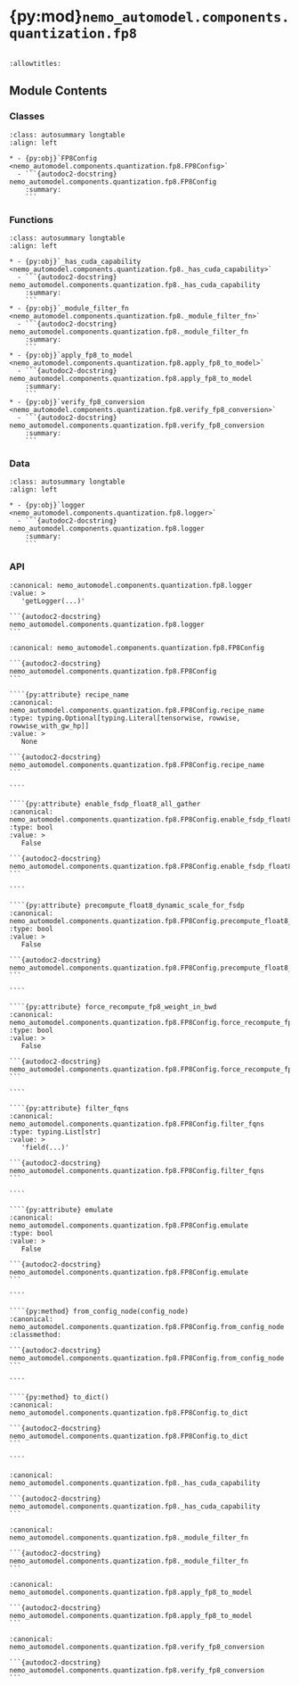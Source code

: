 # {py:mod}`nemo_automodel.components.quantization.fp8`

```{py:module} nemo_automodel.components.quantization.fp8
```

```{autodoc2-docstring} nemo_automodel.components.quantization.fp8
:allowtitles:
```

## Module Contents

### Classes

````{list-table}
:class: autosummary longtable
:align: left

* - {py:obj}`FP8Config <nemo_automodel.components.quantization.fp8.FP8Config>`
  - ```{autodoc2-docstring} nemo_automodel.components.quantization.fp8.FP8Config
    :summary:
    ```
````

### Functions

````{list-table}
:class: autosummary longtable
:align: left

* - {py:obj}`_has_cuda_capability <nemo_automodel.components.quantization.fp8._has_cuda_capability>`
  - ```{autodoc2-docstring} nemo_automodel.components.quantization.fp8._has_cuda_capability
    :summary:
    ```
* - {py:obj}`_module_filter_fn <nemo_automodel.components.quantization.fp8._module_filter_fn>`
  - ```{autodoc2-docstring} nemo_automodel.components.quantization.fp8._module_filter_fn
    :summary:
    ```
* - {py:obj}`apply_fp8_to_model <nemo_automodel.components.quantization.fp8.apply_fp8_to_model>`
  - ```{autodoc2-docstring} nemo_automodel.components.quantization.fp8.apply_fp8_to_model
    :summary:
    ```
* - {py:obj}`verify_fp8_conversion <nemo_automodel.components.quantization.fp8.verify_fp8_conversion>`
  - ```{autodoc2-docstring} nemo_automodel.components.quantization.fp8.verify_fp8_conversion
    :summary:
    ```
````

### Data

````{list-table}
:class: autosummary longtable
:align: left

* - {py:obj}`logger <nemo_automodel.components.quantization.fp8.logger>`
  - ```{autodoc2-docstring} nemo_automodel.components.quantization.fp8.logger
    :summary:
    ```
````

### API

````{py:data} logger
:canonical: nemo_automodel.components.quantization.fp8.logger
:value: >
   'getLogger(...)'

```{autodoc2-docstring} nemo_automodel.components.quantization.fp8.logger
```

````

`````{py:class} FP8Config
:canonical: nemo_automodel.components.quantization.fp8.FP8Config

```{autodoc2-docstring} nemo_automodel.components.quantization.fp8.FP8Config
```

````{py:attribute} recipe_name
:canonical: nemo_automodel.components.quantization.fp8.FP8Config.recipe_name
:type: typing.Optional[typing.Literal[tensorwise, rowwise, rowwise_with_gw_hp]]
:value: >
   None

```{autodoc2-docstring} nemo_automodel.components.quantization.fp8.FP8Config.recipe_name
```

````

````{py:attribute} enable_fsdp_float8_all_gather
:canonical: nemo_automodel.components.quantization.fp8.FP8Config.enable_fsdp_float8_all_gather
:type: bool
:value: >
   False

```{autodoc2-docstring} nemo_automodel.components.quantization.fp8.FP8Config.enable_fsdp_float8_all_gather
```

````

````{py:attribute} precompute_float8_dynamic_scale_for_fsdp
:canonical: nemo_automodel.components.quantization.fp8.FP8Config.precompute_float8_dynamic_scale_for_fsdp
:type: bool
:value: >
   False

```{autodoc2-docstring} nemo_automodel.components.quantization.fp8.FP8Config.precompute_float8_dynamic_scale_for_fsdp
```

````

````{py:attribute} force_recompute_fp8_weight_in_bwd
:canonical: nemo_automodel.components.quantization.fp8.FP8Config.force_recompute_fp8_weight_in_bwd
:type: bool
:value: >
   False

```{autodoc2-docstring} nemo_automodel.components.quantization.fp8.FP8Config.force_recompute_fp8_weight_in_bwd
```

````

````{py:attribute} filter_fqns
:canonical: nemo_automodel.components.quantization.fp8.FP8Config.filter_fqns
:type: typing.List[str]
:value: >
   'field(...)'

```{autodoc2-docstring} nemo_automodel.components.quantization.fp8.FP8Config.filter_fqns
```

````

````{py:attribute} emulate
:canonical: nemo_automodel.components.quantization.fp8.FP8Config.emulate
:type: bool
:value: >
   False

```{autodoc2-docstring} nemo_automodel.components.quantization.fp8.FP8Config.emulate
```

````

````{py:method} from_config_node(config_node)
:canonical: nemo_automodel.components.quantization.fp8.FP8Config.from_config_node
:classmethod:

```{autodoc2-docstring} nemo_automodel.components.quantization.fp8.FP8Config.from_config_node
```

````

````{py:method} to_dict()
:canonical: nemo_automodel.components.quantization.fp8.FP8Config.to_dict

```{autodoc2-docstring} nemo_automodel.components.quantization.fp8.FP8Config.to_dict
```

````

`````

````{py:function} _has_cuda_capability(major: int, minor: int) -> bool
:canonical: nemo_automodel.components.quantization.fp8._has_cuda_capability

```{autodoc2-docstring} nemo_automodel.components.quantization.fp8._has_cuda_capability
```
````

````{py:function} _module_filter_fn(module, name, filter_fqns: typing.List[str] = None)
:canonical: nemo_automodel.components.quantization.fp8._module_filter_fn

```{autodoc2-docstring} nemo_automodel.components.quantization.fp8._module_filter_fn
```
````

````{py:function} apply_fp8_to_model(model: torch.nn.Module, filter_fqns: typing.Optional[typing.List[str]] = None, recipe_name: typing.Optional[str] = None, force_recompute_fp8_weight_in_bwd: bool = False, enable_fsdp_float8_all_gather: bool = False, emulate: bool = False) -> torch.nn.Module
:canonical: nemo_automodel.components.quantization.fp8.apply_fp8_to_model

```{autodoc2-docstring} nemo_automodel.components.quantization.fp8.apply_fp8_to_model
```
````

````{py:function} verify_fp8_conversion(model: torch.nn.Module) -> dict
:canonical: nemo_automodel.components.quantization.fp8.verify_fp8_conversion

```{autodoc2-docstring} nemo_automodel.components.quantization.fp8.verify_fp8_conversion
```
````
